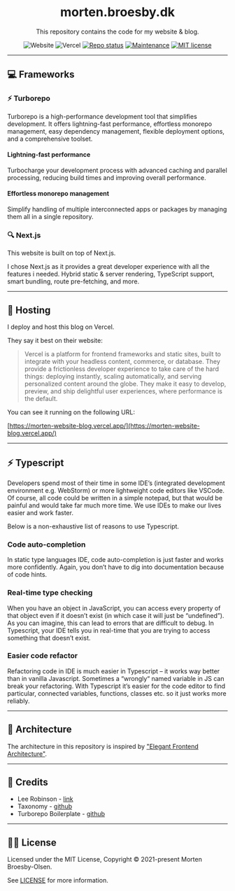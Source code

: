 <center>

# morten.broesby.dk

This repository contains the code for my website & blog.

![Website](https://img.shields.io/website?url=https%3A%2F%2Fmorten-website-blog.vercel.app)
![Vercel](https://vercelbadge.vercel.app/api/mortenbroesby/website-blog)
[![Repo status](https://www.repostatus.org/badges/latest/wip.svg)](./README)
[![Maintenance](https://img.shields.io/badge/Maintained%3F-yes-green.svg)](https://github.com/mortenbroesby/website-blog/graphs/commit-activity)
[![MIT license](https://img.shields.io/badge/License-MIT-green.svg)](./LICENSE)

</center>

---

## 💻 Frameworks

### ⚡️ Turborepo

Turborepo is a high-performance development tool that simplifies development. It offers lightning-fast performance, effortless monorepo management, easy dependency management, flexible deployment options, and a comprehensive toolset.

#### Lightning-fast performance

Turbocharge your development process with advanced caching and parallel processing, reducing build times and improving overall performance.

#### Effortless monorepo management

Simplify handling of multiple interconnected apps or packages by managing them all in a single repository.

### 🔍 Next.js

This website is built on top of Next.js.

I chose Next.js as it provides a great developer experience with all the features i needed.
Hybrid static & server rendering, TypeScript support, smart bundling, route pre-fetching, and more.

---

## 📡 Hosting

I deploy and host this blog on Vercel.

They say it best on their website:

> Vercel is a platform for frontend frameworks and static sites, built to integrate with your headless content, commerce, or database.
> They provide a frictionless developer experience to take care of the hard things: deploying instantly, scaling automatically, and serving personalized content around the globe.
> They make it easy to develop, preview, and ship delightful user experiences, where performance is the default.

You can see it running on the following URL:

[https://morten-website-blog.vercel.app/](https://morten-website-blog.vercel.app/)

---

## ⚡️ Typescript

Developers spend most of their time in some IDE’s (integrated development environment e.g. WebStorm) or more lightweight code editors like VSCode. Of course, all code could be written in a simple notepad, but that would be painful and would take far much more time. We use IDEs to make our lives easier and work faster.

Below is a non-exhaustive list of reasons to use Typescript.

### Code auto-completion

In static type languages IDE, code auto-completion is just faster and works more confidently. Again, you don’t have to dig into documentation because of code hints.

### Real-time type checking

When you have an object in JavaScript, you can access every property of that object even if it doesn’t exist (in which case it will just be “undefined”). As you can imagine, this can lead to errors that are difficult to debug. In Typescript, your IDE tells you in real-time that you are trying to access something that doesn’t exist.

### Easier code refactor

Refactoring code in IDE is much easier in Typescript – it works way better than in vanilla Javascript. Sometimes a “wrongly“ named variable in JS can break your refactoring. With Typescript it’s easier for the code editor to find particular, connected variables, functions, classes etc. so it just works more reliably.

---

## 🏡 Architecture

The architecture in this repository is inspired by ["Elegant Frontend Architecture"](https://michalzalecki.com/elegant-frontend-architecture/).

---

## 👏 Credits

- Lee Robinson - [link](https://leerob.io/)
- Taxonomy - [github](https://github.com/shadcn/taxonomy)
- Turborepo Boilerplate - [github](https://github.com/mkosir/turborepo-boilerplate)

---

## 👨‍⚖️ License

Licensed under the MIT License, Copyright © 2021-present Morten Broesby-Olsen.

See [LICENSE](./LICENSE) for more information.
